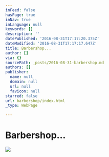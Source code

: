 ```yaml
---
inFeed: false
hasPage: true
inNav: true
inLanguage: null
keywords: []
description: ''
datePublished: '2016-08-31T17:17:20.375Z'
dateModified: '2016-08-31T17:17:17.647Z'
title: Barbershop...
author: []
via: {}
sourcePath: _posts/2016-08-31-barbershop.md
authors: []
publisher:
  name: null
  domain: null
  url: null
  favicon: null
starred: false
url: barbershop/index.html
_type: WebPage

---
```

# Barbershop...
![](https://the-grid-user-content.s3-us-west-2.amazonaws.com/2b0d1cb7-be86-4a65-bc5a-cb5765da6519.jpg)